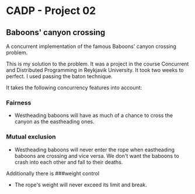# CADP - Project 02
## Baboons' canyon crossing

A concurrent implementation of the famous Baboons' canyon crossing problem.

This is my solution to the problem. It was a project in the course Concurrent and Distributed Programming in Reykjavik University.
It took two weeks to perfect. I used passing the baton technique.

It takes the following concurrency features into account:

### Fairness
- Westheading baboons will have as much of a chance to cross the canyon as the eastheading ones.

### Mutual exclusion
- Westheading baboons will never enter the rope when eastheading baboons are crossing and vice versa. We don't want the baboons
to crash into each other and fall to their deaths.

Additionally there is ###weight control
- The rope's weight will never exceed its limit and break.
